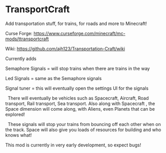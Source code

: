 # TransportCraft

Add transportation stuff, for trains, for roads and more to Minecraft!

Curse Forge: https://www.curseforge.com/minecraft/mc-mods/ttransportcraft

Wiki: https://github.com/ajh123/Transportation-Craft/wiki

Currently adds

Semaphore Signals = will stop trains when there are trains in the way

Led Signals = same as the Semaphore signals

Signal tuner = this will eventually open the settings UI for the signals 

 
There will eventually be vehicles such as Spacecraft, Aircraft, Road transport, Rail transport, Sea transport.
Also along with Spacecraft , the Space dimension will come along, with Aliens, even Planets that can be explored!

 
These signals will stop your trains from bouncing off each other when on the track.
Space will also give you loads of resources for building and who knows what!
 
 
This mod is currently in very early development, so expect bugs!
